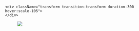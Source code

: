 <pre id="code_1719712818137" class="html xml" data-ke-language="html" data-ke-type="codeblock"><code>&lt;div className="transform transition-transform duration-300 hover:scale-105"&gt;
&lt;/div&gt;</code></pre>
<p><figure class="imageblock alignCenter" data-ke-mobileStyle="widthOrigin" data-origin-width="672" data-origin-height="292"><span data-url="https://blog.kakaocdn.net/dn/sMx9f/btsIhVPpBBL/BmMsTd7nAMNZ3XPUrbO8Rk/img.gif" data-phocus="https://blog.kakaocdn.net/dn/sMx9f/btsIhVPpBBL/BmMsTd7nAMNZ3XPUrbO8Rk/img.gif"><img src="https://blog.kakaocdn.net/dn/sMx9f/btsIhVPpBBL/BmMsTd7nAMNZ3XPUrbO8Rk/img.gif" srcset="https://blog.kakaocdn.net/dn/sMx9f/btsIhVPpBBL/BmMsTd7nAMNZ3XPUrbO8Rk/img.gif" onerror="this.onerror=null; this.src='//t1.daumcdn.net/tistory_admin/static/images/no-image-v1.png'; this.srcset='//t1.daumcdn.net/tistory_admin/static/images/no-image-v1.png';" data-origin-width="672" data-origin-height="292"/></span></figure>
</p>